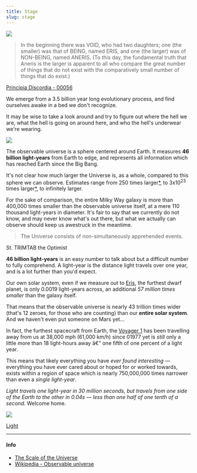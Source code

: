```yaml
---
title: Stage
slug: stage
---
```


<img class="flush" src="/image/milkyway.sm.jpg" data-source="'Grand Design' Spiral Galaxy M81 ~ HubbleSite Photographs" data-link="http://hubblesite.org/newscenter/archive/releases/2007/19/image/a/">

> In the beginning there was VOID, who had two daughters; one (the smaller) was that of BEING, named ERIS, and one (the larger) was of NON-BEING, named ANERIS. (To this day, the fundamental truth that Aneris is the larger is apparent to all who compare the great number of things that do not exist with the comparatively small number of things that do exist.)

<attr><a href="http://www.principiadiscordia.com/book/63.php">Principia Discordia - 00056</a></attr>

We emerge from a 3.5 billion year long evolutionary process, and find ourselves awake in a bed we don't recognize.

It may be wise to take a look around and try to figure out where the hell we are, what the hell is going on around here, and who the hell's underwear we're wearing.

<img class="w35" src="/image/eyes.png">

The observable universe is a sphere centered around Earth. It measures **46 billion light-years** from Earth to edge, and represents all information which has reached Earth since the Big Bang.

It's not clear how much larger the Universe is, as a whole, compared to this sphere we can observe. Estimates range from 250 times larger[*](http://www.universetoday.com/83167/universe-could-be-250-times-bigger-than-what-is-observable/), to 3x10<sup>23</sup> times larger[*](http://books.google.com/books?id=P2V1RbwvE1EC&pg=PA186#v=onepage&q&f=false), to infinitely larger.

For the sake of comparison, the entire Milky Way galaxy is more than 400,000 times smaller than the observable universe itself, at a mere 110 thousand light-years in diameter. It's fair to say that we currently do not know, and may never know what's out there, but what we actually can observe should keep us awestruck in the meantime.

> The Universe consists of non-simultaneously apprehended events.

<attr>St. TRIMTAB the Optimist</attr>

**46 billion light-years** is an easy number to talk about but a difficult number to fully comprehend.  A light-year is the distance light travels over one year, and is a lot further than you'd expect.

Our own solar system, even if we measure out to [Eris](https://en.wikipedia.org/wiki/Eris_(dwarf_planet)), the furthest dwarf planet, is only 0.0019 light-years across, an additional *57 million times smaller* than the galaxy itself.

That means that the observable universe is nearly 43 trillion times wider (that's 12 zeroes, for those who are counting) than our **entire solar system**. And we haven't even put someone on Mars yet...

In fact, the furthest spacecraft from Earth, the [Voyager 1](https://en.wikipedia.org/wiki/Voyager_1) has been travelling away from us at 38,000 mph (61,000 km/h) since 01977 yet is *still* only a little more than 18 light-hours away â€“ one fifth of one percent of a light year.

This means that likely everything you have *ever found interesting* — everything you have ever cared about or hoped for or worked towards, exists within a region of space which is nearly 750,000,000 times narrower than even a *single light-year*.

*Light travels one light-year in 30 million seconds, but travels from one side of the Earth to the other in 0.04s — less than one half of one tenth of a second.* Welcome home.

<img class="center" src="/image/observable_universe.jpg">

<a href="/read/light" class="next">Light</a>
- - -
#### Info
* [The Scale of the Universe](http://htwins.net/scale2/)
* [Wikipedia - Observable universe](https://en.wikipedia.org/wiki/Observable_universe)
